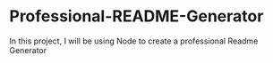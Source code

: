 # Professional-README-Generator
In this project, I will be using Node to create a professional Readme Generator

